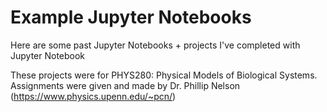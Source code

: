 # Example Jupyter Notebooks

Here are some past Jupyter Notebooks + projects I've completed with Jupyter Notebook

These projects were for PHYS280: Physical Models of Biological Systems. Assignments were given and made by Dr. Phillip Nelson (https://www.physics.upenn.edu/~pcn/)
